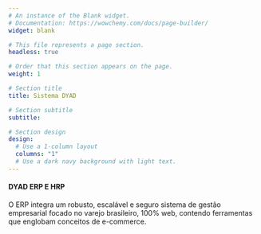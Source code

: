 ```yaml
---
# An instance of the Blank widget.
# Documentation: https://wowchemy.com/docs/page-builder/
widget: blank

# This file represents a page section.
headless: true

# Order that this section appears on the page.
weight: 1

# Section title
title: Sistema DYAD

# Section subtitle
subtitle:

# Section design
design:
  # Use a 1-column layout
  columns: "1"
  # Use a dark navy background with light text.
---
```


#### DYAD ERP E HRP

O ERP integra um robusto, escalável e seguro sistema de gestão empresarial focado no varejo brasileiro, 100% web, contendo ferramentas que englobam conceitos de e-commerce.
